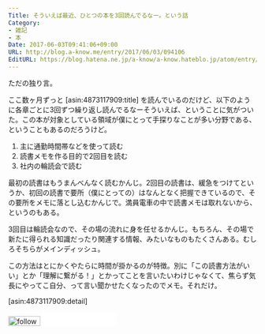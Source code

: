 ```yaml
---
Title: そういえば最近、ひとつの本を3回読んでるなー。という話
Category:
- 雑記
- 本
Date: 2017-06-03T09:41:06+09:00
URL: http://blog.a-know.me/entry/2017/06/03/094106
EditURL: https://blog.hatena.ne.jp/a-know/a-know.hateblo.jp/atom/entry/10328749687258417143
---
```


ただの独り言。


ここ数ヶ月ずっと [asin:4873117909:title] を読んでいるのだけど、以下のように各章ごとに3回ずつ繰り返し読んでるなーそういえば、ということに気がついた。この本が対象としている領域が僕にとって手探りなことが多い分野である、ということもあるのだろうけど。


1. 主に通勤時間帯などを使って読む
2. 読書メモを作る目的で2回目を読む
3. 社内の輪読会で読む


最初の読書はもうまんべんなく読むかんじ。2回目の読書は、緩急をつけてというか、初回の読書で要所（僕にとっての）はなんとなく把握できているので、その要所をメモに落とし込むかんじで。満員電車の中で読書メモは取れないから、というのもある。


3回目は輪読会なので、その場の流れに身を任せるかんじ。もちろん、その場で新たに得られる知識だったり関連する情報、みたいなものもたくさんある。むしろそちらがメインディッシュ。


この方法はとにかくやたらに時間が掛かるのが特徴。別に「この読書方法がいい」とか「理解に繋がる！」とかってことを言いたいわけじゃなくて、焦らず気長にやってこ自分、って言い聞かせたくなったのでメモ。それだけ。


[asin:4873117909:detail]



<div>
<a href='http://cloud.feedly.com/#subscription%2Ffeed%2Fhttp%3A%2F%2Fblog.a-know.me%2Ffeed'  target='blank'><img id='feedlyFollow' src='//s3.feedly.com/img/follows/feedly-follow-rectangle-volume-small_2x.png' alt='follow us in feedly' width='65' height='20'></a>



<iframe src="//blog.hatena.ne.jp/a-know/a-know.hateblo.jp/subscribe/iframe" allowtransparency="true" frameborder="0" scrolling="no" width="150" height="28"></iframe>
</div>
